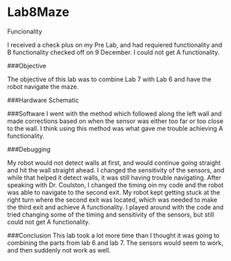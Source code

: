 Lab8Maze
========
Funcionality

I received a check plus on my Pre Lab, and had requiered functionality and B functionality checked off on 9 December.  I could not get A functionality.


###Objective

The objective of this lab was to combine Lab 7 with Lab 6 and have the robot navigate the maze.

###Hardware Schematic



###Software
I went with the method which followed along the left wall and made corrections based on when the sensor was either too far or too close to the wall.  I think using this method was what gave me trouble achieving A functionality.


###Debugging

My robot would not detect walls at first, and would continue going straight and hit the wall straight ahead.  I changed the sensitivity of the sensors, and while that helped it detect walls, it was still having trouble navigating.  After speaking with Dr. Coulston, I changed the timing oin my code and the robot was able to navigate to the second exit.  My robot kept getting stuck at the right turn where the second exit was located, which was needed to make the third exit and achieve A functionality.  I played around with the code and tried changing some of the timing and sensitivity of the sensors, but still could not get A functionality.

###Conclusion
This lab took a lot more time than I thought it was going to combining the parts from lab 6 and lab 7.  The sensors would seem to work, and then suddenly not work as well.  


